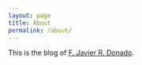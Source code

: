 ```yaml
---
layout: page
title: About
permalink: /about/
---
```


This is the blog of [F. Javier R. Donado](http://www.jdonado.com).
